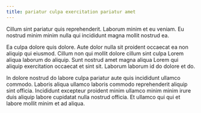 ```yaml
---
title: pariatur culpa exercitation pariatur amet
---
```


Cillum sint pariatur quis reprehenderit. Laborum minim et eu veniam. Eu nostrud minim minim nulla qui incididunt magna mollit nostrud ea.

Ea culpa dolore quis dolore. Aute dolor nulla sit proident occaecat ea non aliquip qui eiusmod. Cillum non qui mollit dolore cillum sint culpa Lorem aliqua laborum do aliquip. Sunt nostrud amet magna aliqua Lorem qui aliquip exercitation occaecat et sint sit. Laborum laborum id do dolore et do.

In dolore nostrud do labore culpa pariatur aute quis incididunt ullamco commodo. Laboris aliqua ullamco laboris commodo reprehenderit aliquip sint officia. Incididunt excepteur proident minim ullamco minim minim irure duis aliquip labore cupidatat nulla nostrud officia. Et ullamco qui qui et labore mollit minim et ad aliqua.